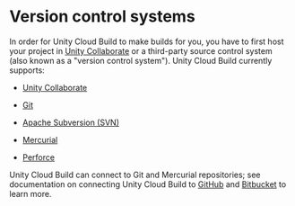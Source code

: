 # Version control systems

In order for Unity Cloud Build to make builds for you, you have to first host your project in [Unity Collaborate](http://docs.unity3d.com/Manual/UnityCollaborate.html) or a third-party source control system (also known as a "version control system"). Unity Cloud Build currently supports:

* [Unity Collaborate](UnityCollaborateEnableCloudBuild)

* [Git](UnityCloudBuildVcsGit)

* [Apache Subversion (SVN)](UnityCloudBuildVcsSubversion)

* [Mercurial](UnityCloudBuildVcsMercurial)

* [Perforce](UnityCloudBuildVcsPerforce)

Unity Cloud Build can connect to Git and Mercurial repositories; see documentation on connecting Unity Cloud Build to [GitHub](UnityCloudBuildVcsGitHub) and [Bitbucket](UnityCloudBuildVcsBitbucket) to learn more.